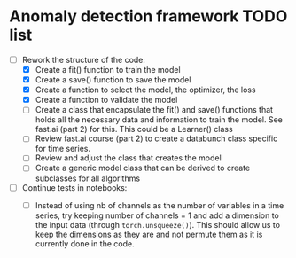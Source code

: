 # Anomaly detection framework TODO list

- [ ] Rework the structure of the code:
    - [X] Create a fit() function to train the model
    - [X] Create a save() function to save the model
    - [X] Create a function to select the model, the optimizer, the loss 
    - [X] Create a function to validate the model
    - [ ] Create a class that encapsulate the fit() and save() functions that holds all the necessary data and information to train the model. See fast.ai (part 2) for this. This could be a Learner() class
    - [ ] Review fast.ai course (part 2) to create a databunch class specific for time series. 
    - [ ] Review and adjust the class that creates the model
    - [ ] Create a generic model class that can be derived to create subclasses for all algorithms
- [ ] Continue tests in notebooks:
    - [ ] Instead of using nb of channels as the number of variables in a time series, try keeping number of channels = 1 and add a dimension to the input data (through `torch.unsqueeze()`). This should allow us to keep the dimensions as they are and not permute them as it is currently done in the code. 

